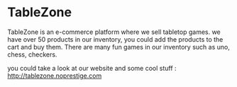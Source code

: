 # TableZone
TableZone is an e-commerce platform where we sell tabletop games. we have over 50 products in our inventory, you could add the products to the cart and buy them. There are many fun games in our inventory such as uno, chess, checkers. 

you could take a look at our website and some cool stuff : http://tablezone.noprestige.com
